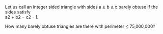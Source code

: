   <p>Let us call an integer sided triangle with sides a <img src='images/symbol_le.gif' width='10' height='12' alt='&le;' border='0' style='vertical-align:middle;' /> b <img src='images/symbol_le.gif' width='10' height='12' alt='&le;' border='0' style='vertical-align:middle;' /> c barely obtuse if the sides satisfy <br /> a2 + b2 = c2 - 1.</p>    <p>How many barely obtuse triangles are there with perimeter <img src='images/symbol_le.gif' width='10' height='12' alt='&le;' border='0' style='vertical-align:middle;' /> 75,000,000?</p>    